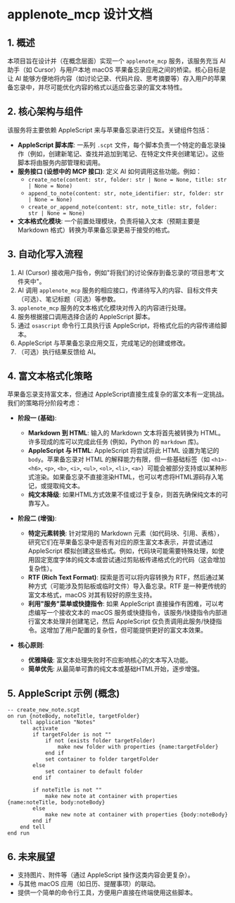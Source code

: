 # applenote_mcp 设计文档

## 1. 概述

本项目旨在设计并（在概念层面）实现一个 `applenote_mcp` 服务，该服务充当 AI 助手（如 Cursor）与用户本地 macOS 苹果备忘录应用之间的桥梁。核心目标是让 AI 能够方便地将内容（如讨论记录、代码片段、思考摘要等）存入用户的苹果备忘录中，并尽可能优化内容的格式以适应备忘录的富文本特性。

## 2. 核心架构与组件

该服务将主要依赖 AppleScript 来与苹果备忘录进行交互。关键组件包括：

- **AppleScript 脚本库**: 一系列 `.scpt` 文件，每个脚本负责一个特定的备忘录操作（例如，创建新笔记、查找并追加到笔记、在特定文件夹创建笔记）。这些脚本将由服务内部管理和调用。
- **服务接口 (设想中的 MCP 接口)**: 定义 AI 如何调用这些功能。例如：
  - `create_note(content: str, folder: str | None = None, title: str | None = None)`
  - `append_to_note(content: str, note_identifier: str, folder: str | None = None)`
  - `create_or_append_note(content: str, note_title: str, folder: str | None = None)`
- **文本格式化模块**: 一个前置处理模块，负责将输入文本（预期主要是 Markdown 格式）转换为苹果备忘录更易于接受的格式。

## 3. 自动化写入流程

1.  AI (Cursor) 接收用户指令，例如"将我们的讨论保存到备忘录的'项目思考'文件夹中"。
2.  AI 调用 `applenote_mcp` 服务的相应接口，传递待写入的内容、目标文件夹（可选）、笔记标题（可选）等参数。
3.  `applenote_mcp` 服务的文本格式化模块对传入的内容进行处理。
4.  服务根据接口调用选择合适的 AppleScript 脚本。
5.  通过 `osascript` 命令行工具执行该 AppleScript，将格式化后的内容传递给脚本。
6.  AppleScript 与苹果备忘录应用交互，完成笔记的创建或修改。
7.  （可选）执行结果反馈给 AI。

## 4. 富文本格式化策略

苹果备忘录支持富文本，但通过 AppleScript直接生成复杂的富文本有一定挑战。我们的策略将分阶段考虑：

- **阶段一 (基础)**: 
    - **Markdown 到 HTML**: 输入的 Markdown 文本将首先被转换为 HTML。许多现成的库可以完成此任务 (例如，Python 的 `markdown` 库)。
    - **AppleScript 与 HTML**: AppleScript 将尝试将此 HTML 设置为笔记的 `body`。苹果备忘录对 HTML 的解释能力有限，但一些基础标签（如 `<h1>-<h6>`, `<p>`, `<b>`, `<i>`, `<ul>`, `<ol>`, `<li>`, `<a>`）可能会被部分支持或以某种形式渲染。如果备忘录不直接渲染HTML，也可以考虑将HTML源码存入笔记，或提取纯文本。
    - **纯文本降级**: 如果HTML方式效果不佳或过于复杂，则首先确保纯文本的可靠写入。

- **阶段二 (增强)**:
    - **特定元素转换**: 针对常用的 Markdown 元素（如代码块、引用、表格），研究它们在苹果备忘录中是否有对应的原生富文本表示，并尝试通过 AppleScript 模拟创建这些格式。例如，代码块可能需要特殊处理，如使用固定宽度字体的纯文本或尝试通过剪贴板传递格式化的代码（这会增加复杂性）。
    - **RTF (Rich Text Format)**: 探索是否可以将内容转换为 RTF，然后通过某种方式（可能涉及剪贴板或临时文件）导入备忘录。RTF 是一种更传统的富文本格式，macOS 对其有较好的原生支持。
    - **利用"服务"菜单或快捷指令**: 如果 AppleScript 直接操作有困难，可以考虑编写一个接收文本的 macOS 服务或快捷指令，该服务/快捷指令内部进行富文本处理并创建笔记，然后 AppleScript 仅负责调用此服务/快捷指令。这增加了用户配置的复杂性，但可能提供更好的富文本效果。

- **核心原则**: 
    - **优雅降级**: 富文本处理失败时不应影响核心的文本写入功能。
    - **简单优先**: 从最简单可靠的纯文本或基础HTML开始，逐步增强。

## 5. AppleScript 示例 (概念)

```applescript
-- create_new_note.scpt
on run {noteBody, noteTitle, targetFolder}
    tell application "Notes"
        activate
        if targetFolder is not ""
            if not (exists folder targetFolder)
                make new folder with properties {name:targetFolder}
            end if
            set container to folder targetFolder
        else
            set container to default folder
        end if

        if noteTitle is not ""
            make new note at container with properties {name:noteTitle, body:noteBody}
        else
            make new note at container with properties {body:noteBody}
        end if
    end tell
end run
```

## 6. 未来展望

- 支持图片、附件等（通过 AppleScript 操作这类内容会更复杂）。
- 与其他 macOS 应用（如日历、提醒事项）的联动。
- 提供一个简单的命令行工具，方便用户直接在终端使用这些脚本。 